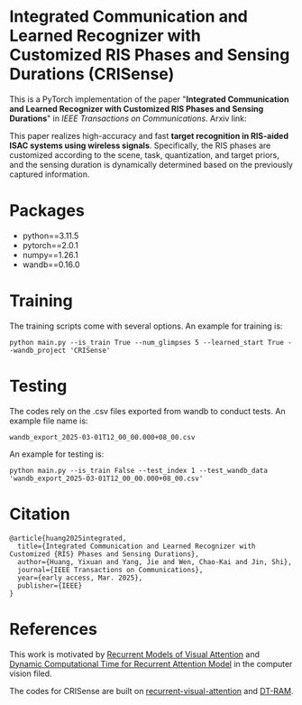 # Integrated Communication and Learned Recognizer with Customized RIS Phases and Sensing Durations (CRISense)

This is a PyTorch implementation of the paper "**Integrated Communication and Learned Recognizer with Customized RIS Phases and Sensing Durations**" in *IEEE Transactions on Communications*.
Arxiv link: 

This paper realizes high-accuracy and fast **target recognition in RIS-aided ISAC systems using wireless signals**.
Specifically, the RIS phases are customized according to the scene, task, quantization, and target priors, and the sensing duration is dynamically determined based on the previously captured information.


# Packages

- python==3.11.5
- pytorch==2.0.1
- numpy==1.26.1
- wandb==0.16.0


# Training

The training scripts come with several options.
An example for training is:

```
python main.py --is_train True --num_glimpses 5 --learned_start True --wandb_project 'CRISense'  
```

# Testing

The codes rely on the .csv files exported from wandb to conduct tests.
An example file name is:

```
wandb_export_2025-03-01T12_00_00.000+08_00.csv  
```

An example for testing is:

```
python main.py --is_train False --test_index 1 --test_wandb_data 'wandb_export_2025-03-01T12_00_00.000+08_00.csv'  
```

# Citation

```
@article{huang2025integrated,
  title={Integrated Communication and Learned Recognizer with Customized {RIS} Phases and Sensing Durations},  
  author={Huang, Yixuan and Yang, Jie and Wen, Chao-Kai and Jin, Shi},
  journal={IEEE Transactions on Communications},
  year={early access, Mar. 2025},
  publisher={IEEE}
}
```

# References

This work is motivated by [Recurrent Models of Visual Attention](https://arxiv.org/abs/1406.6247) and [Dynamic Computational Time for Recurrent Attention Model](https://arxiv.org/abs/1703.10332) in the computer vision filed.

The codes for CRISense are built on [recurrent-visual-attention](https://github.com/kevinzakka/recurrent-visual-attention) and [DT-RAM](https://github.com/baidu-research/DT-RAM).

